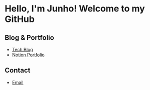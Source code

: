 # Hello, I'm Junho! Welcome to my GitHub

## Blog & Portfolio
-  [Tech Blog](https://velog.io/@jjunho)
- [Notion Portfolio](https://childlike-mahogany-afc.notion.site/Portpolio-1a02afb756eb807caafee66803739f27?pvs=74)

## Contact
- [Email](jjunho891818@gmail.com)
